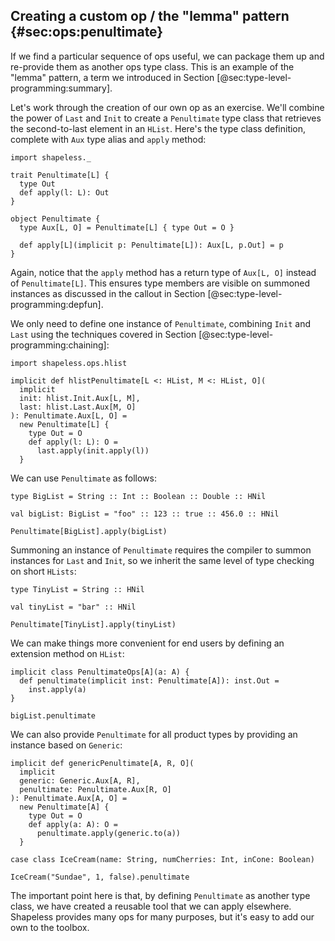 ## Creating a custom op / the "lemma" pattern {#sec:ops:penultimate}

If we find a particular sequence of ops useful,
we can package them up and re-provide them as another ops type class.
This is an example of the "lemma" pattern,
a term we introduced in Section [@sec:type-level-programming:summary].

Let's work through the creation of our own op as an exercise.
We'll combine the power of `Last` and `Init`
to create a `Penultimate` type class
that retrieves the second-to-last element in an `HList`.
Here's the type class definition,
complete with `Aux` type alias and `apply` method:

```tut:book:silent
import shapeless._

trait Penultimate[L] {
  type Out
  def apply(l: L): Out
}

object Penultimate {
  type Aux[L, O] = Penultimate[L] { type Out = O }

  def apply[L](implicit p: Penultimate[L]): Aux[L, p.Out] = p
}
```

Again, notice that the `apply` method
has a return type of `Aux[L, O]` instead of `Penultimate[L]`.
This ensures type members are visible on summoned instances
as discussed in the callout
in Section [@sec:type-level-programming:depfun].

We only need to define one instance of `Penultimate`,
combining `Init` and `Last` using the techniques
covered in Section [@sec:type-level-programming:chaining]:

```tut:book:silent
import shapeless.ops.hlist

implicit def hlistPenultimate[L <: HList, M <: HList, O](
  implicit
  init: hlist.Init.Aux[L, M],
  last: hlist.Last.Aux[M, O]
): Penultimate.Aux[L, O] =
  new Penultimate[L] {
    type Out = O
    def apply(l: L): O =
      last.apply(init.apply(l))
  }
```

We can use `Penultimate` as follows:

```tut:book:silent
type BigList = String :: Int :: Boolean :: Double :: HNil

val bigList: BigList = "foo" :: 123 :: true :: 456.0 :: HNil
```

```tut:book
Penultimate[BigList].apply(bigList)
```

Summoning an instance of `Penultimate`
requires the compiler to summon instances for `Last` and `Init`,
so we inherit the same level of type checking on short `HLists`:

```tut:book:silent
type TinyList = String :: HNil

val tinyList = "bar" :: HNil
```

```tut:book:fail
Penultimate[TinyList].apply(tinyList)
```

We can make things more convenient for end users
by defining an extension method on `HList`:

```tut:book:silent
implicit class PenultimateOps[A](a: A) {
  def penultimate(implicit inst: Penultimate[A]): inst.Out =
    inst.apply(a)
}
```

```tut:book
bigList.penultimate
```

We can also provide `Penultimate` for all product types
by providing an instance based on `Generic`:

```tut:book:silent
implicit def genericPenultimate[A, R, O](
  implicit
  generic: Generic.Aux[A, R],
  penultimate: Penultimate.Aux[R, O]
): Penultimate.Aux[A, O] =
  new Penultimate[A] {
    type Out = O
    def apply(a: A): O =
      penultimate.apply(generic.to(a))
  }

case class IceCream(name: String, numCherries: Int, inCone: Boolean)
```

```tut:book
IceCream("Sundae", 1, false).penultimate
```

The important point here is that,
by defining `Penultimate` as another type class,
we have created a reusable tool that we can apply elsewhere.
Shapeless provides many ops for many purposes,
but it's easy to add our own to the toolbox.

